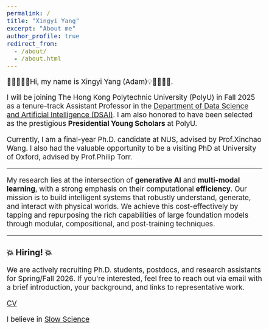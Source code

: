 ```yaml
---
permalink: /
title: "Xingyi Yang"
excerpt: "About me"
author_profile: true
redirect_from: 
  - /about/
  - /about.html
---
```


<style type="text/css">
  body{
  font-size: 14pt;
}
</style>

 🚀👨‍💻🥁💡Hi, my name is Xingyi Yang (Adam)💡🥁👨‍💻🚀.

I will be joining The Hong Kong Polytechnic University (PolyU) in Fall 2025 as a tenure-track Assistant Professor in the [Department of Data Science and Artificial Intelligence (DSAI)](https://www.polyu.edu.hk/dsai/?sc_lang=en). I am also honored to have been selected as the prestigious **Presidential Young Scholars** at PolyU.

Currently, I am a final-year Ph.D. candidate at NUS, advised by Prof.Xinchao Wang. I also had the valuable opportunity to be a visiting PhD at University of Oxford, advised by Prof.Philip Torr. 

<!-- I am grateful for the recognition my work has received, including a NeurIPS 2022 Best Paper Nomination, the 2023 National Award for Outstanding Self-financed Chinese Students Abroad, and a WAIC 2024 Youth Excellent Paper Nomination. -->

------

My research lies at the intersection of **generative AI** and **multi-modal learning**, with a strong emphasis on their computational **efficiency**. Our mission is to build intelligent systems that robustly understand, generate, and interact with physical worlds. We achieve this cost-effectively by tapping and repurposing the rich capabilities of large foundation models through modular, compositional, and post-training techniques.

------

### 💥 Hiring! 💥

We are actively recruiting Ph.D. students, postdocs, and research assistants for Spring/Fall 2026. If you're interested, feel free to reach out via email with a brief introduction, your background, and links to representative work.


<!-- My current research interest lies in **Deep Model Reuse** and its Applications:
- **Deep Model Reuse**: Rather than trying to cook up a universal model in one grand kitchen experiment, my vision is to reuse pre-trained neural networks to do new things. By composing their expertise, editing their behaviour and enhancing their reliability, the goal is to craft models that become Jacks of all trades, or at least, one step closer to the dream of Artificial General Intelligence (AGI).
- **Compositionality & Modularity**: Building ML system is like playing a game of LEGO, where I piece together elements from various tasks, concepts, and logic, crafting cost-effective AI masterpieces.
- **Generative Models and 3D Vision**:  I'm super excited about generative models, especially diffusion-based ones. They have the power to create magic in 3D and even 4D worlds – all, hopefully, with a side of solid theory.  -->

<!-- My work centers on generative models (especially diffusion-based), representation learning, trustworthy learning (emphasizing interpretability and robustness), and graph learning. -->
<!-- - Efficiency, that empowers the AI learn with minimum computation and data requirement.  -->
<!-- - Data Efficency. Focus on self-supervised & semi-supervised & weak-supervised learning or learning with synthesized data. -->

[CV](http://adamdad.github.io/files/Resume_Xingyi_Yang_202502.pdf)

I believe in [Slow Science](http://slow-science.org/)

